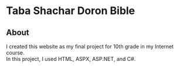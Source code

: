 # Taba Shachar Doron Bible

## About
I created this website as my final project for 10th grade in my Internet course.  
In this project, I used HTML, ASPX, ASP.NET, and C#.

